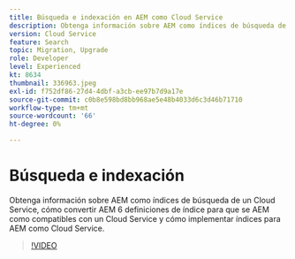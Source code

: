 ```yaml
---
title: Búsqueda e indexación en AEM como Cloud Service
description: Obtenga información sobre AEM como índices de búsqueda de un Cloud Service, cómo convertir AEM 6 definiciones de índice y cómo implementar índices.
version: Cloud Service
feature: Search
topic: Migration, Upgrade
role: Developer
level: Experienced
kt: 8634
thumbnail: 336963.jpeg
exl-id: f752df86-27d4-4dbf-a3cb-ee97b7d9a17e
source-git-commit: c0b8e598bd8bb968ae5e48b4033d6c3d46b71710
workflow-type: tm+mt
source-wordcount: '66'
ht-degree: 0%

---
```


# Búsqueda e indexación

Obtenga información sobre AEM como índices de búsqueda de un Cloud Service, cómo convertir AEM 6 definiciones de índice para que se AEM como compatibles con un Cloud Service y cómo implementar índices para AEM como Cloud Service.

>[!VIDEO](https://video.tv.adobe.com/v/336963/?quality=12&learn=on)
